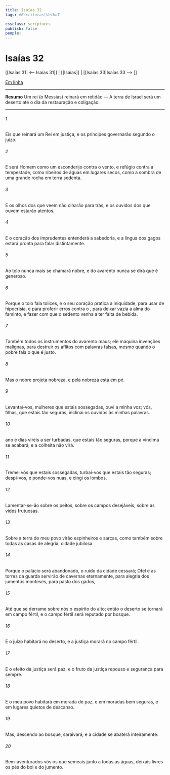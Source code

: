 ```yaml
---
title: Isaías 32
tags: #Escrituras\VelhoT

cssclass: scriptures
publish: false
people:
---
```


# Isaías 32
[[Isaías 31| <-- Isaías 31]] | [[Isaías]] | [[Isaías 33|Isaías 33 --> ]]

[Em linha](https://churchofjesuschrist.org/study/scriptures/ot/isa/32?lang=por)

---
__Resumo__
Um rei (o Messias) reinará em retidão — A terra de Israel será um deserto até o dia da restauração e coligação.

---
###### 1 
Eis que reinará um Rei em justiça, e os príncipes governarão segundo o juízo.

###### 2 
E será  Homem como um esconderijo contra o vento, e  refúgio contra a tempestade, como ribeiros de águas em lugares secos,  como a sombra de uma grande rocha em terra sedenta.

###### 3 
E os olhos dos que veem não olharão para trás, e os ouvidos dos que ouvem estarão atentos.

###### 4 
E o coração dos imprudentes entenderá a sabedoria, e a língua dos gagos estará pronta para falar distintamente.

###### 5 
Ao tolo nunca mais se chamará nobre, e do avarento nunca  se dirá que é generoso.

###### 6 
Porque o tolo fala tolices, e o seu coração pratica a iniquidade, para usar de hipocrisia, e para proferir erros contra o , para deixar vazia a alma do faminto, e fazer com que o sedento venha a ter falta de bebida.

###### 7 
Também todos os instrumentos do avarento  maus; ele maquina invenções malignas, para destruir os aflitos com palavras falsas, mesmo quando o pobre fala o que é justo.

###### 8 
Mas o nobre projeta nobreza, e pela nobreza está em pé.

###### 9 
Levantai-vos, mulheres que estais sossegadas,  ouvi a minha voz;  vós, filhas, que estais tão seguras, inclinai os ouvidos às minhas palavras.

###### 10 
 ano e  dias vireis a ser turbadas,  que estais tão seguras, porque a vindima se acabará, e a colheita não virá.

###### 11 
Tremei vós que estais sossegadas,  turbai-vos  que estais tão seguras; despi-vos, e ponde-vos nuas, e cingi  os  lombos.

###### 12 
Lamentar-se-ão sobre os peitos, sobre os campos desejáveis,  sobre as vides frutuosas.

###### 13 
Sobre a terra do meu povo virão espinheiros e sarças, como também sobre todas as casas de alegria,  cidade jubilosa.

###### 14 
Porque o palácio será abandonado, o ruído da cidade cessará;  Ofel e as torres da guarda servirão de cavernas eternamente, para alegria dos jumentos monteses,  para pasto dos gados,

###### 15 
Até que se derrame sobre nós o espírito do alto; então o deserto se tornará em campo fértil, e o campo fértil será reputado por  bosque.

###### 16 
E o juízo habitará no deserto, e a justiça morará no campo fértil.

###### 17 
E o efeito da justiça será paz, e o fruto da justiça  repouso e segurança para sempre.

###### 18 
E o meu povo habitará em morada de paz, e em moradas bem seguras, e em lugares quietos de descanso.

###### 19 
Mas, descendo ao bosque, saraivará; e a cidade se abaterá inteiramente.

###### 20 
Bem-aventurados vós os que semeais junto a todas as águas,  deixais livres os pés do boi e do jumento.

